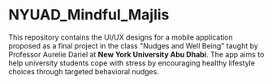 # NYUAD_Mindful_Majlis
This repository contains the UI/UX designs for a mobile application proposed as a final project in the class "Nudges and Well Being" taught by Professor Aurelie Dariel at **New York University Abu Dhabi**. The app aims to help university students cope with stress by encouraging healthy lifestyle choices through targeted behavioral nudges.

